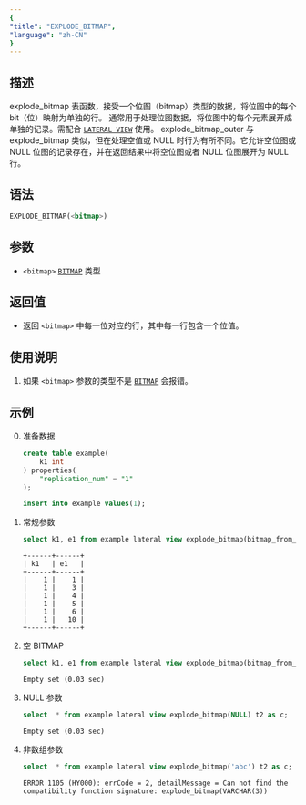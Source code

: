 ```yaml
---
{
"title": "EXPLODE_BITMAP",
"language": "zh-CN"
}
---
```


## 描述
explode_bitmap 表函数，接受一个位图（bitmap）类型的数据，将位图中的每个 bit（位）映射为单独的行。
通常用于处理位图数据，将位图中的每个元素展开成单独的记录。需配合 [`LATERAL VIEW`](../../../query-data/lateral-view.md) 使用。
explode_bitmap_outer 与 explode_bitmap 类似，但在处理空值或 NULL 时行为有所不同。它允许空位图或 NULL 位图的记录存在，并在返回结果中将空位图或者 NULL 位图展开为 NULL 行。

## 语法
```sql
EXPLODE_BITMAP(<bitmap>)
```

## 参数
- `<bitmap>` [`BITMAP`](../../basic-element/sql-data-types/aggregate/BITMAP.md) 类型

## 返回值
- 返回 `<bitmap>` 中每一位对应的行，其中每一行包含一个位值。

## 使用说明
1. 如果 `<bitmap>` 参数的类型不是 [`BITMAP`](../../basic-element/sql-data-types/aggregate/BITMAP.md) 会报错。

## 示例
0. 准备数据
    ```sql
    create table example(
        k1 int
    ) properties(
        "replication_num" = "1"
    );

    insert into example values(1);
    ```
1. 常规参数
    ```sql
    select k1, e1 from example lateral view explode_bitmap(bitmap_from_string("1,3,4,5,6,10")) t2 as e1 order by k1, e1;
    ```
    ```text
    +------+------+
    | k1   | e1   |
    +------+------+
    |    1 |    1 |
    |    1 |    3 |
    |    1 |    4 |
    |    1 |    5 |
    |    1 |    6 |
    |    1 |   10 |
    +------+------+
    ```
2. 空 BITMAP
    ```sql
    select k1, e1 from example lateral view explode_bitmap(bitmap_from_string("")) t2 as e1 order by k1, e1;
    ```
    ```text
    Empty set (0.03 sec)
    ```
3. NULL 参数
    ```sql
    select  * from example lateral view explode_bitmap(NULL) t2 as c;
    ```
    ```text
    Empty set (0.03 sec)
    ```
4. 非数组参数
    ```sql
    select  * from example lateral view explode_bitmap('abc') t2 as c;
    ```
    ```text
    ERROR 1105 (HY000): errCode = 2, detailMessage = Can not find the compatibility function signature: explode_bitmap(VARCHAR(3))
    ```